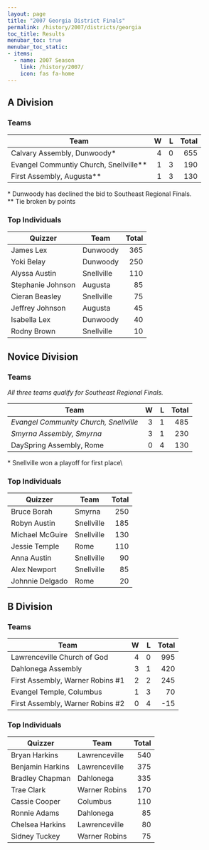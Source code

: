 ```yaml
---
layout: page
title: "2007 Georgia District Finals"
permalink: /history/2007/districts/georgia
toc_title: Results
menubar_toc: true
menubar_toc_static:
- items:
  - name: 2007 Season
    link: /history/2007/
    icon: fas fa-home
---
```


## A Division

### Teams

| Team                                   |    W |    L | Total |
| -------------------------------------- | ---: | ---: | ----: |
| Calvary Assembly, Dunwoody*            |    4 |    0 |   655 |
| Evangel Communtiy Church, Snellville** |    1 |    3 |   190 |
| First Assembly, Augusta**              |    1 |    3 |   130 |

\* Dunwoody has declined the bid to Southeast Regional Finals.\
\*\* Tie broken by points

### Top Individuals

| Quizzer           | Team       | Total |
| ----------------- | ---------- | ----: |
| James Lex         | Dunwoody   |   365 |
| Yoki Belay        | Dunwoody   |   250 |
| Alyssa Austin     | Snellville |   110 |
| Stephanie Johnson | Augusta    |    85 |
| Cieran Beasley    | Snellville |    75 |
| Jeffrey Johnson   | Augusta    |    45 |
| Isabella Lex      | Dunwoody   |    40 |
| Rodny Brown       | Snellville |    10 |

## Novice Division

### Teams

*All three teams qualify for Southeast Regional Finals.*

| Team                                   |    W |    L | Total |
| -------------------------------------- | ---: | ---: | ----: |
| *Evangel Community Church, Snellville* |    3 |    1 |   485 |
| *Smyrna Assembly, Smyrna*              |    3 |    1 |   230 |
| DaySpring Assembly, Rome               |    0 |    4 |   130 |

\* Snellville won a playoff for first place\

### Top Individuals

| Quizzer         | Team       | Total |
| --------------- | ---------- | ----: |
| Bruce Borah     | Smyrna     |   250 |
| Robyn Austin    | Snellville |   185 |
| Michael McGuire | Snellville |   130 |
| Jessie Temple   | Rome       |   110 |
| Anna Austin     | Snellville |    90 |
| Alex Newport    | Snellville |    85 |
| Johnnie Delgado | Rome       |    20 |

## B Division

### Teams

| Team                             |    W |    L | Total |
| -------------------------------- | ---: | ---: | ----: |
| Lawrenceville Church of God      |    4 |    0 |   995 |
| Dahlonega Assembly               |    3 |    1 |   420 |
| First Assembly, Warner Robins #1 |    2 |    2 |   245 |
| Evangel Temple, Columbus         |    1 |    3 |    70 |
| First Assembly, Warner Robins #2 |    0 |    4 |   -15 |

### Top Individuals

| Quizzer          | Team          | Total |
| ---------------- | ------------- | ----: |
| Bryan Harkins    | Lawrenceville |   540 |
| Benjamin Harkins | Lawrenceville |   375 |
| Bradley Chapman  | Dahlonega     |   335 |
| Trae Clark       | Warner Robins |   170 |
| Cassie Cooper    | Columbus      |   110 |
| Ronnie Adams     | Dahlonega     |    85 |
| Chelsea Harkins  | Lawrenceville |    80 |
| Sidney Tuckey    | Warner Robins |    75 |

